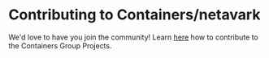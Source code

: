 # Contributing to Containers/netavark

We'd love to have you join the community! Learn [here](https://github.com/containers/common/blob/main/CONTRIBUTING.md) how to contribute to the Containers Group Projects.

